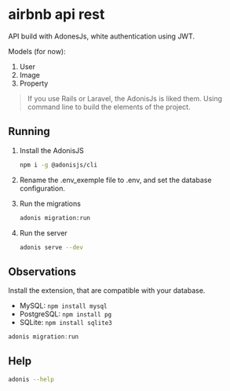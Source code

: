 # airbnb api rest

API build with AdonesJs, white authentication using JWT.

Models (for now):

1. User
2. Image
3. Property

>If you use Rails or Laravel, the AdonisJs is liked them. Using command line to build the elements of the project.

## Running

1. Install the AdonisJS

    ```bash
    npm i -g @adonisjs/cli
    ```

2. Rename the .env_exemple file to .env, and set the database configuration.

3. Run the migrations

    ```bash
    adonis migration:run
    ```

4. Run the server

    ```bash
    adonis serve --dev
    ```

## Observations

Install the extension, that are compatible with your database.

- MySQL: `npm install mysql`
- PostgreSQL: `npm install pg`
- SQLite: `npm install sqlite3`

```js
adonis migration:run
```

## Help

```bash
adonis --help
```
